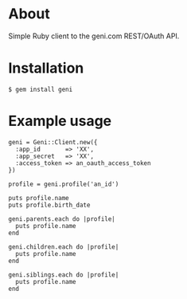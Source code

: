 # About

Simple Ruby client to the geni.com REST/OAuth API.

# Installation

    $ gem install geni

# Example usage

    geni = Geni::Client.new({
      :app_id       => 'XX',
      :app_secret   => 'XX',
      :access_token => an_oauth_access_token
    })
    
    profile = geni.profile('an_id')
    
    puts profile.name
    puts profile.birth_date
    
    geni.parents.each do |profile|
      puts profile.name
    end
    
    geni.children.each do |profile|
      puts profile.name
    end
    
    geni.siblings.each do |profile|
      puts profile.name
    end